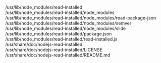 /usr/lib/node\_modules/read-installed  
/usr/lib/node\_modules/read-installed/node\_modules  
/usr/lib/node\_modules/read-installed/node\_modules/read-package-json  
/usr/lib/node\_modules/read-installed/node\_modules/semver  
/usr/lib/node\_modules/read-installed/node\_modules/slide  
/usr/lib/node\_modules/read-installed/package.json  
/usr/lib/node\_modules/read-installed/read-installed.js  
/usr/share/doc/nodejs-read-installed  
/usr/share/doc/nodejs-read-installed/LICENSE  
/usr/share/doc/nodejs-read-installed/README.md  
